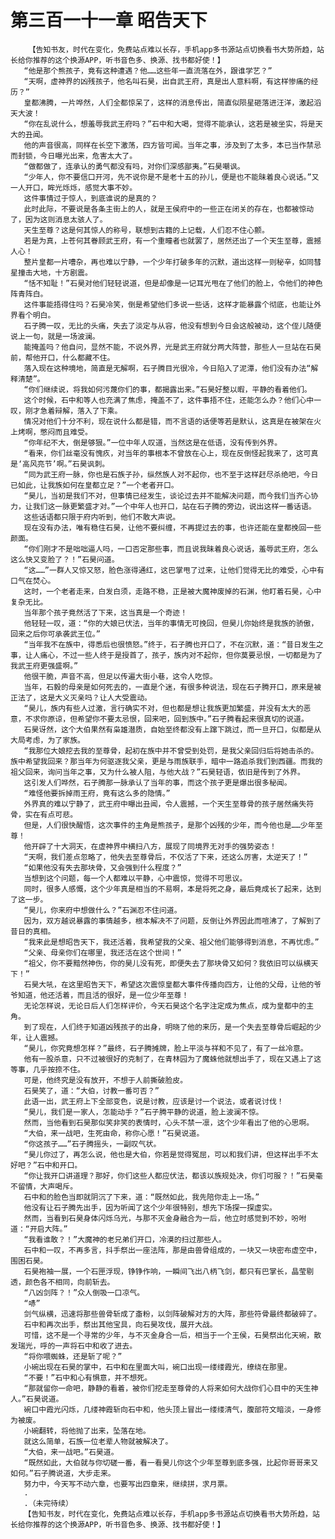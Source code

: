 # 第三百一十一章 昭告天下
        【告知书友，时代在变化，免费站点难以长存，手机app多书源站点切换看书大势所趋，站长给你推荐的这个换源APP，听书音色多、换源、找书都好使！】
       “他是那个熊孩子，竟有这种遭遇？他……这些年一直流落在外，跟谁学艺？”
       “天啊，虚神界的凶残孩子，他名叫石昊，出自武王府，真是出人意料啊，有这样惨痛的经历？”
       皇都沸腾，一片哗然，人们全都惊呆了，这样的消息传出，简直似陨星砸落进汪洋，激起滔天大波！
       “你在乱说什么，想羞辱我武王府吗？”石中和大喝，觉得不能承认，这若是被坐实，将是天大的丑闻。
       他的声音很高，同样在长空下激荡，四方皆可闻。当年之事，涉及到了太多，本已当作禁忌而封锁，今日曝光出来，危害太大了。
       “做都做了，连承认的勇气都没有吗，对你们深感鄙夷。”石昊嘲讽。
       “少年人，你不要信口开河，先不说你是不是老十五的孙儿，便是也不能昧着良心说话。”又一人开口，眸光烁烁，感觉大事不妙。
       这件事情过于惊人，到底谁说的是真的？
       此时此际，不要说是各条主街上的人，就是王侯府中的一些正在闭关的存在，也都被惊动了，因为这则消息太骇人了。
       天生至尊？这是何其惊人的称号，联想到古籍的上记载，人们忍不住心颤。
       若是为真，上苍何其眷顾武王府，有一个重瞳者也就罢了，居然还出了一个天生至尊，震撼人心！
       整片皇都一片嘈杂，再也难以宁静，一个少年打破多年的沉默，道出这样一则秘辛，如同彗星撞击大地，十方剧震。
       “恬不知耻！”石昊对他们轻轻说道，但是却像是一记耳光甩在了他们的脸上，令他们的神色阵青阵白。
       这件事能捂得住吗？石昊冷笑，倒是希望他们多说一些话，这样才能暴露个彻底，也能让外界看个明白。
       石子腾一叹，无比的头痛，失去了淡定与从容，他没有想到今日会这般被动，这个侄儿随便说上一句，就是一场波澜。
       能掩盖吗？他自问，显然不能，不说外界，光是武王府就分两大阵营，那些人一旦站在石昊前，帮他开口，什么都藏不住。
       落入现在这种境地，简直是无解啊，石子腾目光很冷，今日陷入了泥潭，他们没有办法“解释清楚”。
       “你们继续说，将我如何污蔑你们的事，都揭露出来。”石昊好整以暇，平静的看着他们。
       这个时候，石中和等人也充满了焦虑，掩盖不了，这件事捂不住，还能怎么办？他们心中一叹，刚才急着辩解，落入了下乘。
       情况对他们十分不利，现在说什么都是错，而不言语的话便等若是默认，这真是在被架在火上烤啊，憋闷而且难受。
       “你年纪不大，倒是够狠。”一位中年人叹道，当然这是在低语，没有传到外界。
       “看来，你们丝毫没有愧疚，对当年的事根本不曾放在心上，现在反倒怪起我来了，这可真是‘高风亮节’啊。”石昊讽刺。
       “同为武王府一脉，你也是石族子孙，纵然族人对不起你，也不至于这样赶尽杀绝吧，今日已如此，让我族如何在皇都立足？”一个老者开口。
       “昊儿，当初是我们不对，但事情已经发生，谈论过去并不能解决问题，而今我们当齐心协力，让我们这一脉更繁盛才对。”一个中年人也开口，站在石子腾的旁边，说出这样一番话语。
       这些话语都只限于府内听到，他们不敢大声说。
       现在没有办法，唯有稳住石昊，让他不要纠缠，不再提过去的事，也许还能在皇都挽回一些颜面。
       “你们刚才不是咄咄逼人吗，一口否定那些事，而且说我昧着良心说话，羞辱武王府，怎么这么快又变脸了？！”石昊问道。
       “这……”一群人又惊又怒，脸色涨得通红，这巴掌甩了过来，让他们觉得无比的难受，心中有口气在焚心。
       这时，一个老者走来，白发白须，走路不稳，正是被大魔神废掉的石渊，他盯着石昊，心中复杂无比。
       当年那个孩子竟然活了下来，这当真是一个奇迹！
       他轻轻一叹，道：“你的大娘已伏法，当年的事情无可挽回，但昊儿你始终是我族的骄傲，回来之后你可承袭武王位。”
       “当年我不在族中，得悉后也很愤怒。”终于，石子腾也开口了，不在沉默，道：“昔日发生之事，让人痛心，不过一些人终于是授首了，孩子，族内对不起你，但你莫要忌恨，一切都是为了我武王府更强盛啊。”
       他很干脆，声音不高，但足以传遍大街小巷，这令人吃惊。
       当年，石毅的母亲是如何死去的，一直是个迷，有很多种说法，现在石子腾开口，原来是被正法了，这是大义灭亲吗？让人大受震动。
       “昊儿，族内有些人过激，言行确实不对，但也都是想让我族更加繁盛，并没有太大的恶意，不求你原谅，但希望你不要太忌恨，回来吧，回到族中。”石子腾看起来很真切的说道。
       石昊讶然，这个大伯果然有枭雄潜质，自始至终都没有上蹿下跳过，而一旦开口，似都是从大局考虑，为了家族。
       “我那位大娘挖去我的至尊骨，起初在族中并不曾受到处罚，是我父亲回归后将她击杀的。族中希望我回来？那当年为何驱逐我父亲，更是与雨族联手，暗中一路追杀我们到西疆。而我的祖父回来，询问当年之事，又为什么被人阻，与他大战？”石昊轻语，依旧是传到了外界。
       这引发人们哗然，石子腾那一脉承认了当年的事，而这个孩子更是爆出很多秘闻。
       “难怪他要拆掉雨王府，竟有这么多的隐情。”
       外界真的难以宁静了，武王府中曝出丑闻，令人震撼，一个天生至尊骨的孩子居然痛失符骨，实在有点可悲。
       但是，人们很快醒悟，这次事件的主角是熊孩子，是那个凶残的少年，而今他也是……少年至尊！
       他开辟了十大洞天，在虚神界中横扫八方，展现了同境界无对手的强势姿态！
       “天啊，我们差点忽略了，他失去至尊骨后，不仅活了下来，还这么厉害，太逆天了！”
       “如果他没有失去那块骨，又会强到什么程度？”
       当想到这个问题，每一个人都难以平静，心中震惊，觉得不可思议。
       同时，很多人感慨，这个少年真是相当的不易啊，本是将死之身，最后竟成长了起来，达到了这一步。
       “昊儿，你来府中想做什么？”石渊忍不住问道。
       因为，双方越说暴露的事情越多，根本解决不了问题，反倒让外界因此而喧沸了，了解到了昔日的真相。
       “我来此是想昭告天下，我还活着，我希望我的父亲、祖父他们能够得到消息，不再忧虑。”
       “父亲、母亲你们在哪里，我还活在这个世间！”
       “祖父，你不要黯然神伤，你的昊儿没有死，即便失去了那块骨又如何？我依旧可以纵横天下！”
       石昊大吼，在这里昭告天下，希望这次震惊皇都大事件传播向四方，让他的父母，让他的爷爷知道，他还活着，而且活的很好，是一位少年至尊！
       无论怎样说，无论日后人们怎样评价，今天石昊这个名字注定成为焦点，成为皇都中的主角。
       到了现在，人们终于知道凶残孩子的出身，明晓了他的来历，是一个失去至尊骨后崛起的少年，让人震撼。
       “昊儿，你究竟想怎样？”最终，石子腾摊牌，脸上平淡与祥和不见了，有了一丝冷意。
       他有一股杀意，只不过被很好的克制了，在青林园为了魔蛛他就想出手了，现在又遇上了这等事，几乎按捺不住。
       可是，他终究是没有放开，不想于人前撕破脸皮。
       石昊笑了，道：“大伯，讨教一番可否？”
       此语一出，武王府上下全部变色，说是讨教，应该是讨一个说法，或者说讨伐！
       “昊儿，我们是一家人，怎能动手？”石子腾平静的说道，脸上波澜不惊。
       然而，当他看到石昊那似笑非笑的表情时，心头不禁一凛，这个少年看出了他的心思啊。
       “大伯，来一战吧，生死由命，称你心愿！”石昊说道。
       “你这孩子……”石子腾摇头，一副叹气状。
       “昊儿你过了，再怎么说，他也是大伯，你若是觉得冤屈，可以和我们讲，但这样出手不太好吧？”石中和开口。
       “你让我开口讲道理？那好，你们这些人都应伏法，都该以族规处决，你们可服？！”石昊毫不留情，大声喝斥。
       石中和的脸色当即就阴沉了下来，道：“既然如此，我先陪你走上一场。”
       他没有让石子腾先出手，因为听闻了这个少年很特别，想先下场探一探虚实。
       然而，当看到石昊身体闪烁乌光，与那不灭金身融合为一后，他立时感觉到不妙，吩咐道：“开启大阵。”
       “我看谁敢？！”大魔神的老兄弟们开口，冷漠的扫过那些人。
       石中和一叹，不再多言，抖手祭出一座法阵，那是由兽骨组成的，一块又一块密布虚空中，围困石昊。
       石昊袍袖一展，一个石匣浮现，铮铮作响，一瞬间飞出八柄飞剑，都只有巴掌长，晶莹剔透，颜色各不相同，向前斩去。
       “八凶剑阵？！”众人倒吸一口凉气。
       “哧”
       剑气纵横，迅速将那些兽骨斩成了齑粉，以剑阵破解对方的大阵，那些符骨最终都破碎了。
       石中和再次出手，祭出其他宝具，向石昊攻伐，展开大战。
       可惜，这不是一个寻常的少年，与不灭金身合一后，相当于一个王侯，石昊祭出化天碗，散发瑞光，呼的一声将石中和收了进去。
       “将你喂蜘蛛，还是斩了呢？”
       小碗出现在石昊的掌中，石中和在里面大叫，碗口出现一缕缕霞光，缭绕在那里。
       “不要！”石中和心有惧意，并不想死。
       “那就留你一命吧，静静的看着，被你们挖走至尊骨的人将来如何大战你们心目中的天生神人。”石昊说道。
       碗口中霞光闪烁，几缕神霞斩向石中和，他头顶上冒出一缕缕清气，腹部符文暗淡，一身修为被废。
       小碗翻转，将他抛了出来，坠落在地。
       就这么简单，石族一位老辈人物就被解决了。
       “大伯，来一战吧。”石昊道。
       “既然如此，大伯就与你切磋一番，看一看昊儿你这个少年至尊到底多强，比起你哥哥来又如何。”石子腾说道，大步走来。
       努力中，今天写不动六章，也要写出四章来，继续拼，求月票。
       .
       .（未完待续）
       【告知书友，时代在变化，免费站点难以长存，手机app多书源站点切换看书大势所趋，站长给你推荐的这个换源APP，听书音色多、换源、找书都好使！】